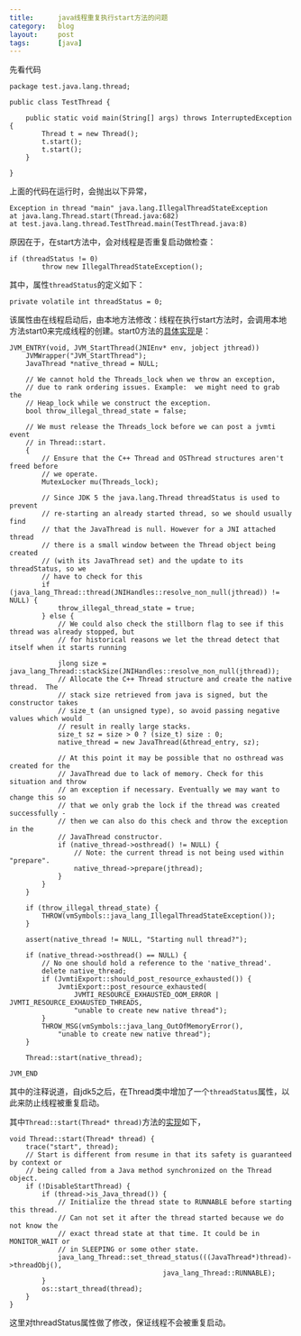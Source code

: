 ```yaml
---
title:      java线程重复执行start方法的问题
category:   blog
layout:     post
tags:       [java]
---
```


先看代码

    package test.java.lang.thread;
    
    public class TestThread {
    
        public static void main(String[] args) throws InterruptedException {
            Thread t = new Thread();
            t.start();
            t.start();
        }
    
    }
    

上面的代码在运行时，会抛出以下异常，

    Exception in thread "main" java.lang.IllegalThreadStateException
    at java.lang.Thread.start(Thread.java:682)
    at test.java.lang.thread.TestThread.main(TestThread.java:8)
    

原因在于，在start方法中，会对线程是否重复启动做检查：

    if (threadStatus != 0)
            throw new IllegalThreadStateException();
    

其中，属性`threadStatus`的定义如下：

    private volatile int threadStatus = 0;
    

该属性由在线程启动后，由本地方法修改：线程在执行start方法时，会调用本地方法start0来完成线程的创建。start0方法的[具体实现][1]是：

    JVM_ENTRY(void, JVM_StartThread(JNIEnv* env, jobject jthread))
        JVMWrapper("JVM_StartThread");
        JavaThread *native_thread = NULL;
    
        // We cannot hold the Threads_lock when we throw an exception,
        // due to rank ordering issues. Example:  we might need to grab the
        // Heap_lock while we construct the exception.
        bool throw_illegal_thread_state = false;
    
        // We must release the Threads_lock before we can post a jvmti event
        // in Thread::start.
        {
            // Ensure that the C++ Thread and OSThread structures aren't freed before
            // we operate.
            MutexLocker mu(Threads_lock);
    
            // Since JDK 5 the java.lang.Thread threadStatus is used to prevent
            // re-starting an already started thread, so we should usually find
            // that the JavaThread is null. However for a JNI attached thread
            // there is a small window between the Thread object being created
            // (with its JavaThread set) and the update to its threadStatus, so we
            // have to check for this
            if (java_lang_Thread::thread(JNIHandles::resolve_non_null(jthread)) != NULL) {
                throw_illegal_thread_state = true;
            } else {
                // We could also check the stillborn flag to see if this thread was already stopped, but
                // for historical reasons we let the thread detect that itself when it starts running
    
                jlong size = java_lang_Thread::stackSize(JNIHandles::resolve_non_null(jthread));
                // Allocate the C++ Thread structure and create the native thread.  The
                // stack size retrieved from java is signed, but the constructor takes
                // size_t (an unsigned type), so avoid passing negative values which would
                // result in really large stacks.
                size_t sz = size > 0 ? (size_t) size : 0;
                native_thread = new JavaThread(&thread_entry, sz);
    
                // At this point it may be possible that no osthread was created for the
                // JavaThread due to lack of memory. Check for this situation and throw
                // an exception if necessary. Eventually we may want to change this so
                // that we only grab the lock if the thread was created successfully -
                // then we can also do this check and throw the exception in the
                // JavaThread constructor.
                if (native_thread->osthread() != NULL) {
                    // Note: the current thread is not being used within "prepare".
                    native_thread->prepare(jthread);
                }
            }
        }
    
        if (throw_illegal_thread_state) {
            THROW(vmSymbols::java_lang_IllegalThreadStateException());
        }
    
        assert(native_thread != NULL, "Starting null thread?");
    
        if (native_thread->osthread() == NULL) {
            // No one should hold a reference to the 'native_thread'.
            delete native_thread;
            if (JvmtiExport::should_post_resource_exhausted()) {
                JvmtiExport::post_resource_exhausted(
                    JVMTI_RESOURCE_EXHAUSTED_OOM_ERROR | JVMTI_RESOURCE_EXHAUSTED_THREADS,
                    "unable to create new native thread");
            }
            THROW_MSG(vmSymbols::java_lang_OutOfMemoryError(),
                "unable to create new native thread");
        }
    
        Thread::start(native_thread);
    
    JVM_END
    

其中的注释说道，自jdk5之后，在Thread类中增加了一个`threadStatus`属性，以此来防止线程被重复启动。

其中`Thread::start(Thread* thread)`方法的[实现][2]如下，

    void Thread::start(Thread* thread) {
        trace("start", thread);
        // Start is different from resume in that its safety is guaranteed by context or
        // being called from a Java method synchronized on the Thread object.
        if (!DisableStartThread) {
            if (thread->is_Java_thread()) {
                // Initialize the thread state to RUNNABLE before starting this thread.
                // Can not set it after the thread started because we do not know the
                // exact thread state at that time. It could be in MONITOR_WAIT or
                // in SLEEPING or some other state.
                java_lang_Thread::set_thread_status(((JavaThread*)thread)->threadObj(),
                                          java_lang_Thread::RUNNABLE);
            }
            os::start_thread(thread);
        }
    }
    

这里对threadStatus属性做了修改，保证线程不会被重复启动。

[1]:    http://hg.openjdk.java.net/jdk7u/jdk7u/hotspot/file/ae4adc1492d1/src/share/vm/prims/jvm.cpp
[2]:    http://hg.openjdk.java.net/jdk7u/jdk7u/hotspot/file/ae4adc1492d1/src/share/vm/runtime/thread.cpp
